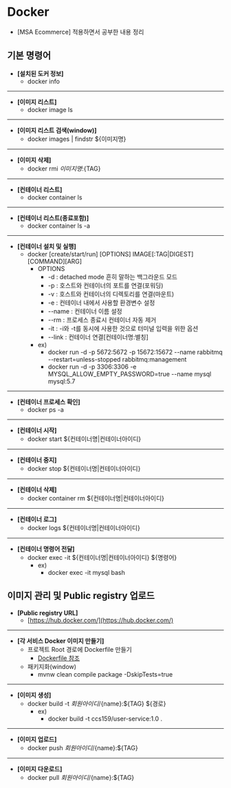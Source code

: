 # Docker
- [MSA Ecommerce] 적용하면서 공부한 내용 정리

## 기본 명령어 
- **[설치된 도커 정보]**
	- docker info
------------
- **[이미지 리스트]**
	- docker image ls
------------
- **[이미지 리스트 검색(window)]**
	- docker images | findstr ${이미지명}
------------
- **[이미지 삭제]**
	- docker rmi ${이미지명}:${TAG}
------------		
- **[컨테이너 리스트]**
	- docker container ls
------------
- **[컨테이너 리스트(종료포함)]**
	- docker container ls -a
------------
- **[컨테이너 설치 및 실행]**
	- docker [create/start/run] [OPTIONS] IMAGE[:TAG|DIGEST][COMMAND][ARG]
		- OPTIONS
			- -d : detached mode 흔히 말하는 백그라운드 모드
			- -p : 호스트와 컨테이너의 포트를 연결(포워딩)
			- -v : 호스트와 컨테이너의 디렉토리를 연결(마운트)
			- -e : 컨테이너 내에서 사용할 환경변수 설정
			- --name : 컨테이너 이름 설정
			- --rm : 프로세스 종료시 컨테이너 자동 제거
			- -it : -i와 -t를 동시에 사용한 것으로 터미널 입력을 위한 옵션
			- --link : 컨테이너 연결[컨테이너명:별칭]
		- ex)
			- docker run -d -p 5672:5672 -p 15672:15672 --name rabbitmq --restart=unless-stopped rabbitmq:management
			- docker run -d -p 3306:3306 -e MYSQL_ALLOW_EMPTY_PASSWORD=true --name mysql mysql:5.7
------------
- **[컨테이너 프로세스 확인]**
	- docker ps -a
------------
- **[컨테이너 시작]**
	- docker start ${컨테이너명|컨테이너아이디}	
------------
- **[컨테이너 중지]**
	- docker stop ${컨테이너명|컨테이너아이디}
------------
- **[컨테이너 삭제]**
	- docker container rm ${컨테이너명|컨테이너아이디}
------------
- **[컨테이너 로그]**
	- docker logs ${컨테이너명|컨테이너아이디}
------------
- **[컨테이너 명령어 전달]**
	- docker exec -it ${컨테이너명|컨테이너아이디} ${명령어}
		- ex)
			- docker exec -it mysql bash

## 이미지 관리 및 Public registry 업로드
- **[Public registry URL]**
	- [https://hub.docker.com/](https://hub.docker.com/)
------------
- **[각 서비스 Docker 이미지 만들기]**	
	- 프로젝트 Root 경로에 Dockerfile 만들기
		- [Dockerfile 참조](https://github.com/heom/MSA-Ecommerce/blob/master/Dockerfile)
	- 패키지화(window)
		- mvnw clean compile package -DskipTests=true
------------
- **[이미지 생성]**	
	- docker build -t ${회원아이디}/${name}:${TAG} ${경로}
		- ex)
			- docker build -t ccs159/user-service:1.0 .
------------
- **[이미지 업로드]**	
	- docker push ${회원아이디}/${name}:${TAG}
------------
- **[이미지 다운로드]**	
	- docker pull ${회원아이디}/${name}:${TAG}